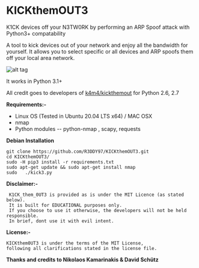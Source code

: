 # KICKthemOUT3

K1CK  devices off your N3TW0RK by performing an ARP Spoof attack with Python3+ compatability



A tool to kick devices out of your network and enjoy all the bandwidth for yourself. It allows you to select specific or all devices and ARP spoofs them off your local area network.


![alt tag](https://cloud.githubusercontent.com/assets/13858661/24928497/3d759850-1f20-11e7-8703-00a704fd269d.png)

It works in Python 3.1+


All credit goes to developers of [k4m4/kickthemout](https://nikolaskama.me/kickthemoutproject/) for  Python 2.6, 2.7



**Requirements:-**

- Linux OS (Tested in Ubuntu 20.04 LTS x64) /  MAC OSX
- nmap
- Python modules -- python-nmap , scapy, requests



**Debian Installation**


```
git clone https://github.com/R3DDY97/KICKthemOUT3.git
cd KICKthemOUT3/
sudo -H pip3 install -r requirements.txt
sudo apt-get update && sudo apt-get install nmap
sudo   ./kick3.py
```




   **Disclaimer:-**

     K1CK_them_0UT3 is provided as is under the MIT Licence (as stated below).
     It is built for EDUCATIONAL purposes only.
     If you choose to use it otherwise, the developers will not be held responsible.
     In brief, dont use it with evil intent.


 **License:-**

    KICKthem0UT3 is under the terms of the MIT License,
    following all clarifications stated in the license file.


**Thanks and credits to Nikolaos Kamarinakis  & David Schütz**
